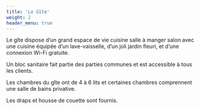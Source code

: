 ```yaml
---
title: 'Le Gîte'
weight: 2
header_menu: true
---
```


Le gîte dispose d’un grand espace de vie cuisine salle à manger salon avec une cuisine équipée d’un lave-vaisselle, d’un joli jardin fleuri, et d’une connexion Wi-Fi gratuite.

Un bloc sanitaire fait partie des parties communes et est accessible à tous les clients.

Les chambres du gîte ont de 4 à 6 lits et certaines chambres comprennent une salle de bains privative.

Les draps et housse de couette sont fournis.
